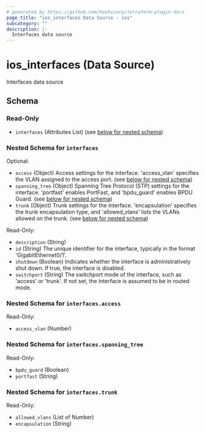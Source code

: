 ```yaml
---
# generated by https://github.com/hashicorp/terraform-plugin-docs
page_title: "ios_interfaces Data Source - ios"
subcategory: ""
description: |-
  Interfaces data source
---
```


# ios_interfaces (Data Source)

Interfaces data source



<!-- schema generated by tfplugindocs -->
## Schema

### Read-Only

- `interfaces` (Attributes List) (see [below for nested schema](#nestedatt--interfaces))

<a id="nestedatt--interfaces"></a>
### Nested Schema for `interfaces`

Optional:

- `access` (Object) Access settings for the interface. 'access_vlan' specifies the VLAN assigned to the access port. (see [below for nested schema](#nestedatt--interfaces--access))
- `spanning_tree` (Object) Spanning Tree Protocol (STP) settings for the interface. 'portfast' enables PortFast, and 'bpdu_guard' enables BPDU Guard. (see [below for nested schema](#nestedatt--interfaces--spanning_tree))
- `trunk` (Object) Trunk settings for the interface. 'encapsulation' specifies the trunk encapsulation type, and 'allowed_vlans' lists the VLANs allowed on the trunk. (see [below for nested schema](#nestedatt--interfaces--trunk))

Read-Only:

- `description` (String)
- `id` (String) The unique identifier for the interface, typically in the format 'GigabitEthernet0/1'.
- `shutdown` (Boolean) Indicates whether the interface is administratively shut down. If true, the interface is disabled.
- `switchport` (String) The switchport mode of the interface, such as 'access' or 'trunk'. If not set, the interface is assumed to be in routed mode.

<a id="nestedatt--interfaces--access"></a>
### Nested Schema for `interfaces.access`

Read-Only:

- `access_vlan` (Number)


<a id="nestedatt--interfaces--spanning_tree"></a>
### Nested Schema for `interfaces.spanning_tree`

Read-Only:

- `bpdu_guard` (Boolean)
- `portfast` (String)


<a id="nestedatt--interfaces--trunk"></a>
### Nested Schema for `interfaces.trunk`

Read-Only:

- `allowed_vlans` (List of Number)
- `encapsulation` (String)
